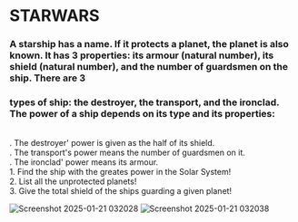 # STARWARS
### A starship has a name. If it protects a planet, the planet is also known. It has 3 properties: its armour (natural number), its shield (natural number), and the number of guardsmen on the ship. There are 3 
### types of ship: the destroyer, the transport, and the ironclad. The power of a ship depends on its type and its properties:
<br> . The destroyer' power is given as the half of its shield.
<br> . The transport's power means the number of guardsmen on it.
<br> . The ironclad' power means its armour.
<br> 1. Find the ship with the greates power in the Solar System!
<br> 2. List all the unprotected planets!
<br> 3. Give the total shield of the ships guarding a given planet!

![Screenshot 2025-01-21 032028](https://github.com/user-attachments/assets/375003f3-d726-4c4e-9d8d-a2047f4e0ad4)
![Screenshot 2025-01-21 032038](https://github.com/user-attachments/assets/a01b8646-2369-40d7-a7d1-7e674eaa8064)

